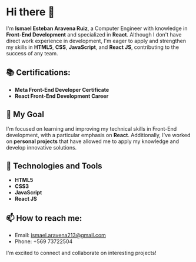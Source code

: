 # Hi there 👋

I'm **Ismael Esteban Aravena Ruiz**, a Computer Engineer with knowledge in **Front-End Development** and specialized in **React**. Although I don't have direct work experience in development, I'm eager to apply and strengthen my skills in **HTML5**, **CSS**, **JavaScript**, and **React JS**, contributing to the success of any team.

## 📚 Certifications:
- **Meta Front-End Developer Certificate**
- **React Front-End Development Career**

## 🚀 My Goal
I'm focused on learning and improving my technical skills in Front-End development, with a particular emphasis on **React**. Additionally, I've worked on **personal projects** that have allowed me to apply my knowledge and develop innovative solutions.

## 🔨 Technologies and Tools
- **HTML5**
- **CSS3**
- **JavaScript**
- **React JS**

## 📫 How to reach me:
- Email: [ismael.aravena213@gmail.com](mailto:ismael.aravena213@gmail.com)
- Phone: +569 73722504

I'm excited to connect and collaborate on interesting projects!
